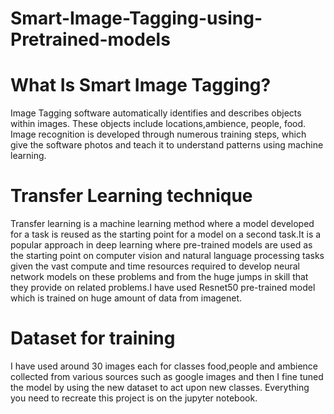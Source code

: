 # Smart-Image-Tagging-using-Pretrained-models
# What Is Smart Image Tagging?
Image Tagging software automatically identifies and describes objects within images. These objects include locations,ambience, people, food. Image recognition is developed through numerous  training steps, which give the  software photos and teach it to understand patterns using machine learning.
# Transfer Learning technique
Transfer learning is a machine learning method where a model developed for a task is reused as the starting point for a model on a second task.It is a popular approach in deep learning where pre-trained models are used as the starting point on computer vision and natural language processing tasks given the vast compute and time resources required to develop neural network models on these problems and from the huge jumps in skill that they provide on related problems.I have used Resnet50 pre-trained model which is trained on huge amount of data from imagenet.
# Dataset for training
I have used around 30 images each for classes food,people and ambience collected from various sources such as google images and then I fine tuned the model by using the new dataset to act upon new classes. Everything you need to recreate this project is on the jupyter notebook.
